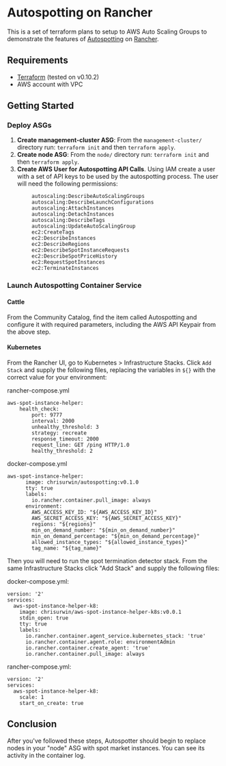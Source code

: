 # Autospotting on Rancher


This is a set of terraform plans to setup to AWS Auto Scaling Groups to demonstrate
the features of [Autospotting](https://github.com/cristim/autospotting) on [Rancher](http://rancher.com/).

## Requirements

* [Terraform](http://terraform.io) (tested on v0.10.2)
* AWS account with VPC

## Getting Started

### Deploy ASGs
1. **Create management-cluster ASG**: From the `management-cluster/` directory run: `terraform init` and then `terraform apply`.
2. **Create node ASG**: From the `node/` directory run: `terraform init` and then `terraform apply`.
3. **Create AWS User for Autospotting API Calls**. Using IAM create a user with a set of API keys to be used by the autospotting process. The user will need the following permissions:
```
        autoscaling:DescribeAutoScalingGroups
        autoscaling:DescribeLaunchConfigurations
        autoscaling:AttachInstances
        autoscaling:DetachInstances
        autoscaling:DescribeTags
        autoscaling:UpdateAutoScalingGroup
        ec2:CreateTags
        ec2:DescribeInstances
        ec2:DescribeRegions
        ec2:DescribeSpotInstanceRequests
        ec2:DescribeSpotPriceHistory
        ec2:RequestSpotInstances
        ec2:TerminateInstances
```

### Launch Autospotting Container Service

#### Cattle

From the Community Catalog, find the item called Autospotting and configure it with required parameters, including the AWS API Keypair from the above step.

 #### Kubernetes

 From the Rancher UI, go to Kubernetes > Infrastructure Stacks. Click `Add Stack` and supply the following files, replacing the variables in `${}` with the correct value for your environment:

rancher-compose.yml

```
aws-spot-instance-helper:
    health_check:
        port: 9777
        interval: 2000
        unhealthy_threshold: 3
        strategy: recreate
        response_timeout: 2000
        request_line: GET /ping HTTP/1.0
        healthy_threshold: 2
```
docker-compose.yml

```
aws-spot-instance-helper:
      image: chrisurwin/autospotting:v0.1.0
      tty: true
      labels:
        io.rancher.container.pull_image: always
      environment:
        AWS_ACCESS_KEY_ID: "${AWS_ACCESS_KEY_ID}"
        AWS_SECRET_ACCESS_KEY: "${AWS_SECRET_ACCESS_KEY}"
        regions: "${regions}"
        min_on_demand_number: "${min_on_demand_number}"
        min_on_demand_percentage: "${min_on_demand_percentage}"
        allowed_instance_types: "${allowed_instance_types}"
        tag_name: "${tag_name}"

```

Then you will need to run the spot termination detector stack. From the same Infrastructure Stacks click "Add Stack" and supply the following files:

docker-compose.yml:

```
version: '2'
services:
  aws-spot-instance-helper-k8:
    image: chrisurwin/aws-spot-instance-helper-k8s:v0.0.1
    stdin_open: true
    tty: true
    labels:
      io.rancher.container.agent_service.kubernetes_stack: 'true'
      io.rancher.container.agent.role: environmentAdmin
      io.rancher.container.create_agent: 'true'
      io.rancher.container.pull_image: always
```

rancher-compose.yml:

```
version: '2'
services:
  aws-spot-instance-helper-k8:
    scale: 1
    start_on_create: true
```

## Conclusion

After you've followed these steps, Autospotter should begin to replace nodes in your "node" ASG with spot market instances. You can see its activity in the container log.
